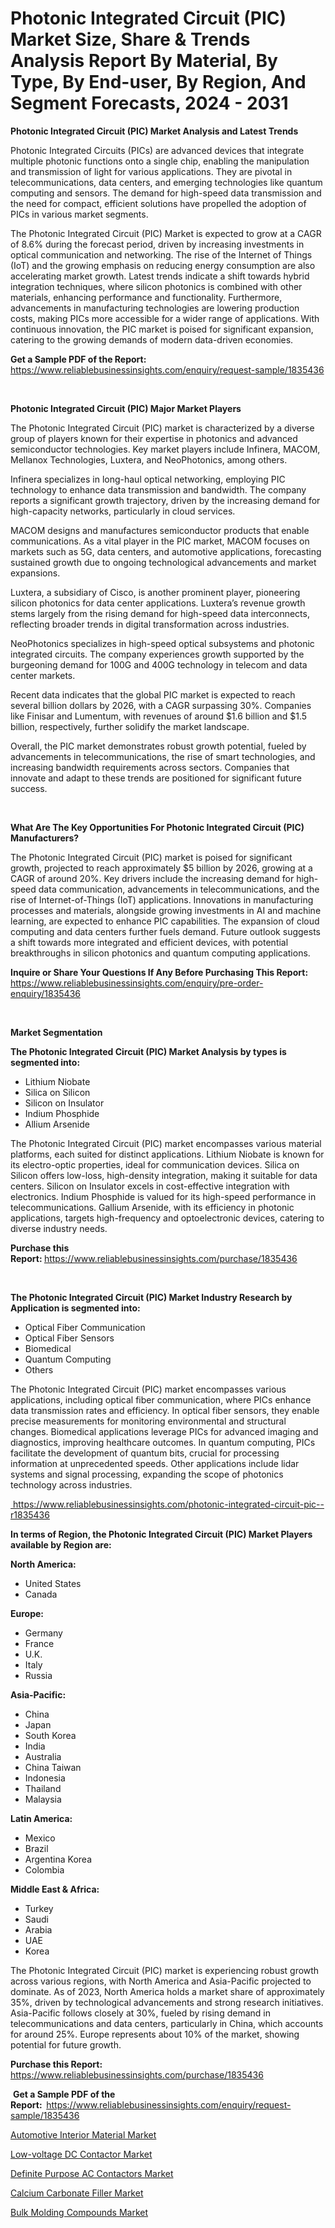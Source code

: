 <p><h1>Photonic Integrated Circuit (PIC) Market Size, Share & Trends Analysis Report By Material, By Type, By End-user, By Region, And Segment Forecasts, 2024 - 2031</h1></p><p><strong>Photonic Integrated Circuit (PIC) Market Analysis and Latest Trends</strong></p>
<p><p>Photonic Integrated Circuits (PICs) are advanced devices that integrate multiple photonic functions onto a single chip, enabling the manipulation and transmission of light for various applications. They are pivotal in telecommunications, data centers, and emerging technologies like quantum computing and sensors. The demand for high-speed data transmission and the need for compact, efficient solutions have propelled the adoption of PICs in various market segments.</p><p>The Photonic Integrated Circuit (PIC) Market is expected to grow at a CAGR of 8.6% during the forecast period, driven by increasing investments in optical communication and networking. The rise of the Internet of Things (IoT) and the growing emphasis on reducing energy consumption are also accelerating market growth. Latest trends indicate a shift towards hybrid integration techniques, where silicon photonics is combined with other materials, enhancing performance and functionality. Furthermore, advancements in manufacturing technologies are lowering production costs, making PICs more accessible for a wider range of applications. With continuous innovation, the PIC market is poised for significant expansion, catering to the growing demands of modern data-driven economies.</p></p>
<p><strong>Get a Sample PDF of the Report:&nbsp;</strong> <a href="https://www.reliablebusinessinsights.com/enquiry/request-sample/1835436?utm_campaign=1091&utm_medium=2&utm_source=Github&utm_content=ia&utm_term=16102024&utm_id=photonic-integrated-circuit-pic">https://www.reliablebusinessinsights.com/enquiry/request-sample/1835436</a></p>
<p>&nbsp;</p>
<p><strong>Photonic Integrated Circuit (PIC) Major Market Players</strong></p>
<p><p>The Photonic Integrated Circuit (PIC) market is characterized by a diverse group of players known for their expertise in photonics and advanced semiconductor technologies. Key market players include Infinera, MACOM, Mellanox Technologies, Luxtera, and NeoPhotonics, among others. </p><p>Infinera specializes in long-haul optical networking, employing PIC technology to enhance data transmission and bandwidth. The company reports a significant growth trajectory, driven by the increasing demand for high-capacity networks, particularly in cloud services.</p><p>MACOM designs and manufactures semiconductor products that enable communications. As a vital player in the PIC market, MACOM focuses on markets such as 5G, data centers, and automotive applications, forecasting sustained growth due to ongoing technological advancements and market expansions.</p><p>Luxtera, a subsidiary of Cisco, is another prominent player, pioneering silicon photonics for data center applications. Luxtera’s revenue growth stems largely from the rising demand for high-speed data interconnects, reflecting broader trends in digital transformation across industries.</p><p>NeoPhotonics specializes in high-speed optical subsystems and photonic integrated circuits. The company experiences growth supported by the burgeoning demand for 100G and 400G technology in telecom and data center markets.</p><p>Recent data indicates that the global PIC market is expected to reach several billion dollars by 2026, with a CAGR surpassing 30%. Companies like Finisar and Lumentum, with revenues of around $1.6 billion and $1.5 billion, respectively, further solidify the market landscape.</p><p>Overall, the PIC market demonstrates robust growth potential, fueled by advancements in telecommunications, the rise of smart technologies, and increasing bandwidth requirements across sectors. Companies that innovate and adapt to these trends are positioned for significant future success.</p></p>
<p>&nbsp;</p>
<p><strong>What Are The Key Opportunities For Photonic Integrated Circuit (PIC) Manufacturers?</strong></p>
<p><p>The Photonic Integrated Circuit (PIC) market is poised for significant growth, projected to reach approximately $5 billion by 2026, growing at a CAGR of around 20%. Key drivers include the increasing demand for high-speed data communication, advancements in telecommunications, and the rise of Internet-of-Things (IoT) applications. Innovations in manufacturing processes and materials, alongside growing investments in AI and machine learning, are expected to enhance PIC capabilities. The expansion of cloud computing and data centers further fuels demand. Future outlook suggests a shift towards more integrated and efficient devices, with potential breakthroughs in silicon photonics and quantum computing applications.</p></p>
<p><strong>Inquire or Share Your Questions If Any Before Purchasing This Report:</strong> <a href="https://www.reliablebusinessinsights.com/enquiry/pre-order-enquiry/1835436?utm_campaign=1091&utm_medium=2&utm_source=Github&utm_content=ia&utm_term=16102024&utm_id=photonic-integrated-circuit-pic">https://www.reliablebusinessinsights.com/enquiry/pre-order-enquiry/1835436</a></p>
<p>&nbsp;</p>
<p><strong>Market Segmentation</strong></p>
<p><strong>The Photonic Integrated Circuit (PIC) Market Analysis by types is segmented into:</strong></p>
<p><ul><li>Lithium Niobate</li><li>Silica on Silicon</li><li>Silicon on Insulator</li><li>Indium Phosphide</li><li>Allium Arsenide</li></ul></p>
<p><p>The Photonic Integrated Circuit (PIC) market encompasses various material platforms, each suited for distinct applications. Lithium Niobate is known for its electro-optic properties, ideal for communication devices. Silica on Silicon offers low-loss, high-density integration, making it suitable for data centers. Silicon on Insulator excels in cost-effective integration with electronics. Indium Phosphide is valued for its high-speed performance in telecommunications. Gallium Arsenide, with its efficiency in photonic applications, targets high-frequency and optoelectronic devices, catering to diverse industry needs.</p></p>
<p><strong>Purchase this Report:&nbsp;</strong><a href="https://www.reliablebusinessinsights.com/purchase/1835436?utm_campaign=1091&utm_medium=2&utm_source=Github&utm_content=ia&utm_term=16102024&utm_id=photonic-integrated-circuit-pic">https://www.reliablebusinessinsights.com/purchase/1835436</a></p>
<p>&nbsp;</p>
<p><strong>The Photonic Integrated Circuit (PIC) Market Industry Research by Application is segmented into:</strong></p>
<p><ul><li>Optical Fiber Communication</li><li>Optical Fiber Sensors</li><li>Biomedical</li><li>Quantum Computing</li><li>Others</li></ul></p>
<p><p>The Photonic Integrated Circuit (PIC) market encompasses various applications, including optical fiber communication, where PICs enhance data transmission rates and efficiency. In optical fiber sensors, they enable precise measurements for monitoring environmental and structural changes. Biomedical applications leverage PICs for advanced imaging and diagnostics, improving healthcare outcomes. In quantum computing, PICs facilitate the development of quantum bits, crucial for processing information at unprecedented speeds. Other applications include lidar systems and signal processing, expanding the scope of photonics technology across industries.</p></p>
<p><a href="https://www.reliablebusinessinsights.com/photonic-integrated-circuit-pic--r1835436?utm_campaign=1091&utm_medium=2&utm_source=Github&utm_content=ia&utm_term=16102024&utm_id=photonic-integrated-circuit-pic">&nbsp;https://www.reliablebusinessinsights.com/photonic-integrated-circuit-pic--r1835436</a></p>
<p><strong>In terms of Region, the Photonic Integrated Circuit (PIC) Market Players available by Region are:</strong></p>
<p>
    <p> <strong> North America: </strong>
        <ul>
            <li>United States</li>
            <li>Canada</li>
        </ul>
        </p> 
    <p> <strong> Europe: </strong>
        <ul>
            <li>Germany</li>
            <li>France</li>
            <li>U.K.</li>
            <li>Italy</li>
            <li>Russia</li>
        </ul>
        </p> 
    <p> <strong> Asia-Pacific: </strong>
        <ul>
            <li>China</li>
            <li>Japan</li>
            <li>South Korea</li>
            <li>India</li>
            <li>Australia</li>
            <li>China Taiwan</li>
            <li>Indonesia</li>
            <li>Thailand</li>
            <li>Malaysia</li>
        </ul>
        </p> 
    <p> <strong> Latin America: </strong>
        <ul>
            <li>Mexico</li>
            <li>Brazil</li>
            <li>Argentina Korea</li>
            <li>Colombia</li>
        </ul>
        </p> 
    <p> <strong> Middle East & Africa: </strong>
        <ul>
            <li>Turkey</li>
            <li>Saudi</li>
            <li>Arabia</li>
            <li>UAE</li>
            <li>Korea</li>
        </ul>
    </p>
    </p>
<p><p>The Photonic Integrated Circuit (PIC) market is experiencing robust growth across various regions, with North America and Asia-Pacific projected to dominate. As of 2023, North America holds a market share of approximately 35%, driven by technological advancements and strong research initiatives. Asia-Pacific follows closely at 30%, fueled by rising demand in telecommunications and data centers, particularly in China, which accounts for around 25%. Europe represents about 10% of the market, showing potential for future growth.</p></p>
<p><strong>Purchase this Report: </strong><a href="https://www.reliablebusinessinsights.com/purchase/1835436?utm_campaign=1091&utm_medium=2&utm_source=Github&utm_content=ia&utm_term=16102024&utm_id=photonic-integrated-circuit-pic">https://www.reliablebusinessinsights.com/purchase/1835436</a></p>
<p>&nbsp;<strong>Get a Sample PDF of the Report:&nbsp;&nbsp;</strong><a href="https://www.reliablebusinessinsights.com/enquiry/request-sample/1835436?utm_campaign=1091&utm_medium=2&utm_source=Github&utm_content=ia&utm_term=16102024&utm_id=photonic-integrated-circuit-pic">https://www.reliablebusinessinsights.com/enquiry/request-sample/1835436</a></p>
<p><strong></strong></p>
<p><p><a href="https://www.linkedin.com/pulse/regulatory-landscape-its-influence-global-automotive-interior-kxnxc?utm_campaign=1091&utm_medium=2&utm_source=Github&utm_content=ia&utm_term=16102024&utm_id=photonic-integrated-circuit-pic">Automotive Interior Material Market</a></p><p><a href="https://github.com/maniehilp9ib/Market-Research-Report-List-1/blob/main/low-voltage-dc-contactor-market.md?utm_campaign=1091&utm_medium=2&utm_source=Github&utm_content=ia&utm_term=16102024&utm_id=photonic-integrated-circuit-pic">Low-voltage DC Contactor Market</a></p><p><a href="https://github.com/burdgexaraeqn/Market-Research-Report-List-1/blob/main/definite-purpose-ac-contactors-market.md?utm_campaign=1091&utm_medium=2&utm_source=Github&utm_content=ia&utm_term=16102024&utm_id=photonic-integrated-circuit-pic">Definite Purpose AC Contactors Market</a></p><p><a href="https://www.linkedin.com/pulse/trends-global-calcium-carbonate-filler-market-forecast-analysis-gteac?utm_campaign=1091&utm_medium=2&utm_source=Github&utm_content=ia&utm_term=16102024&utm_id=photonic-integrated-circuit-pic">Calcium Carbonate Filler Market</a></p><p><a href="https://www.linkedin.com/pulse/bulk-molding-compounds-market-size-growth-trends-statistics-mztuc?utm_campaign=1091&utm_medium=2&utm_source=Github&utm_content=ia&utm_term=16102024&utm_id=photonic-integrated-circuit-pic">Bulk Molding Compounds Market</a></p></p>